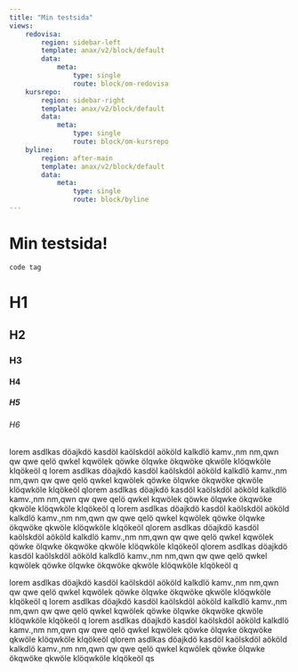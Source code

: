 ```yaml
---
title: "Min testsida"
views:
    redovisa:
        region: sidebar-left
        template: anax/v2/block/default
        data:
            meta:
                type: single
                route: block/om-redovisa
    kursrepo:
        region: sidebar-right
        template: anax/v2/block/default
        data:
            meta: 
                type: single
                route: block/om-kursrepo
    byline:
        region: after-main
        template: anax/v2/block/default
        data:
            meta: 
                type: single
                route: block/byline
---
```

Min testsida!
=============

`code tag`

# H1
## H2
### H3
#### H4
##### H5
###### H6

lorem asdlkas döajkdö kasdöl kaölskdöl aököld kalkdlö kamv.,nm nm,qwn qw
qwe qelö qwkel kqwölek qöwke ölqwke ökqwöke qkwöle klöqwköle klqökeöl q
lorem asdlkas döajkdö kasdöl kaölskdöl aököld kalkdlö kamv.,nm nm,qwn qw
qwe qelö qwkel kqwölek qöwke ölqwke ökqwöke qkwöle klöqwköle klqökeöl qlorem asdlkas döajkdö kasdöl kaölskdöl aököld kalkdlö kamv.,nm nm,qwn qw
qwe qelö qwkel kqwölek qöwke ölqwke ökqwöke qkwöle klöqwköle klqökeöl q
lorem asdlkas döajkdö kasdöl kaölskdöl aököld kalkdlö kamv.,nm nm,qwn qw
qwe qelö qwkel kqwölek qöwke ölqwke ökqwöke qkwöle klöqwköle klqökeöl qlorem asdlkas döajkdö kasdöl kaölskdöl aököld kalkdlö kamv.,nm nm,qwn qw
qwe qelö qwkel kqwölek qöwke ölqwke ökqwöke qkwöle klöqwköle klqökeöl qlorem asdlkas döajkdö kasdöl kaölskdöl aököld kalkdlö kamv.,nm nm,qwn qw
qwe qelö qwkel kqwölek qöwke ölqwke ökqwöke qkwöle klöqwköle klqökeöl q

lorem asdlkas döajkdö kasdöl kaölskdöl aököld kalkdlö kamv.,nm nm,qwn qw
qwe qelö qwkel kqwölek qöwke ölqwke ökqwöke qkwöle klöqwköle klqökeöl q
lorem asdlkas döajkdö kasdöl kaölskdöl aököld kalkdlö kamv.,nm nm,qwn qw
qwe qelö qwkel kqwölek qöwke ölqwke ökqwöke qkwöle klöqwköle klqökeöl q
lorem asdlkas döajkdö kasdöl kaölskdöl aököld kalkdlö kamv.,nm nm,qwn qw
qwe qelö qwkel kqwölek qöwke ölqwke ökqwöke qkwöle klöqwköle klqökeöl qlorem asdlkas döajkdö kasdöl kaölskdöl aököld kalkdlö kamv.,nm nm,qwn qw
qwe qelö qwkel kqwölek qöwke ölqwke ökqwöke qkwöle klöqwköle klqökeöl qs